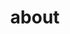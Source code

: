 ---
layout: about
title: about
permalink: /
subtitle:

profile:
  align: right
  image: prof_pic.jpg
  image_circular: false # crops the image to make it circular
  more_info: >
    <p>Office 2.236</p>
    <p>Im Neuenheimer Feld 205</p>
    <p>69120 Heidelberg, Germany</p>

news: false # includes a list of news items
selected_papers: false # includes a list of papers marked as "selected={true}"
social: true # includes social icons at the bottom of the page
---